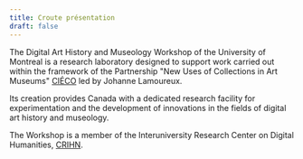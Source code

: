```yaml
---
title: Croute présentation
draft: false
---
```


The Digital Art History and Museology Workshop of the University of Montreal is a research laboratory designed to support work carried out within the framework of the Partnership "New Uses of Collections in Art Museums" [CIÉCO](https://cieco.umontreal.ca/) led by Johanne Lamoureux.

Its creation provides Canada with a dedicated research facility for experimentation and the development of innovations in the fields of digital art history and museology.

The Workshop is a member of the Interuniversity Research Center on Digital Humanities, [CRIHN](https://www.crihn.org/).